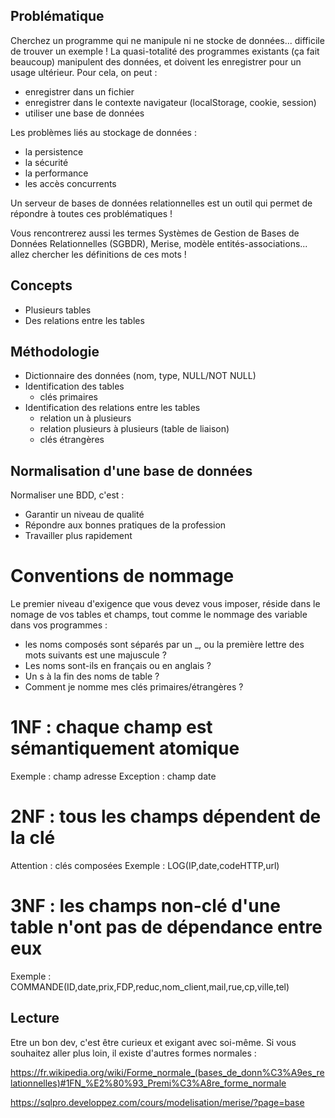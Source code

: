 ## Problématique

Cherchez un programme qui ne manipule ni ne stocke de données... difficile de trouver un exemple ! La quasi-totalité des programmes existants (ça fait beaucoup) manipulent des données, et doivent les enregistrer pour un usage ultérieur. Pour cela, on peut :
 - enregistrer dans un fichier
 - enregistrer dans le contexte navigateur (localStorage, cookie, session)
 - utiliser une base de données

Les problèmes liés au stockage de données :
 - la persistence
 - la sécurité
 - la performance
 - les accès concurrents

Un serveur de bases de données relationnelles est un outil qui permet de répondre à toutes ces problématiques !

Vous rencontrerez aussi les termes Systèmes de Gestion de Bases de Données Relationnelles (SGBDR), Merise, modèle entités-associations... allez chercher les définitions de ces mots !


## Concepts

 - Plusieurs tables
 - Des relations entre les tables


## Méthodologie

 - Dictionnaire des données (nom, type, NULL/NOT NULL)
 - Identification des tables
   - clés primaires
 - Identification des relations entre les tables
   - relation un à plusieurs
   - relation plusieurs à plusieurs (table de liaison)
   - clés étrangères


## Normalisation d'une base de données

Normaliser une BDD, c'est :
 - Garantir un niveau de qualité
 - Répondre aux bonnes pratiques de la profession
 - Travailler plus rapidement


# Conventions de nommage

Le premier niveau d'exigence que vous devez vous imposer, réside dans le nomage de vos tables et champs, tout comme le nommage des variable dans vos programmes :

 - les noms composés sont séparés par un _, ou la première lettre des mots suivants est une majuscule ?
 - Les noms sont-ils en français ou en anglais ?
 - Un s à la fin des noms de table ?
 - Comment je nomme mes clés primaires/étrangères ?


# 1NF : chaque champ est sémantiquement atomique

Exemple : champ adresse
Exception : champ date


# 2NF : tous les champs dépendent de la clé

Attention : clés composées
Exemple : LOG(IP,date,codeHTTP,url)


# 3NF : les champs non-clé d'une table n'ont pas de dépendance entre eux

Exemple : COMMANDE(ID,date,prix,FDP,reduc,nom_client,mail,rue,cp,ville,tel)


## Lecture

Etre un bon dev, c'est être curieux et exigant avec soi-même.
Si vous souhaitez aller plus loin, il existe d'autres formes normales :

https://fr.wikipedia.org/wiki/Forme_normale_(bases_de_donn%C3%A9es_relationnelles)#1FN_%E2%80%93_Premi%C3%A8re_forme_normale

https://sqlpro.developpez.com/cours/modelisation/merise/?page=base


